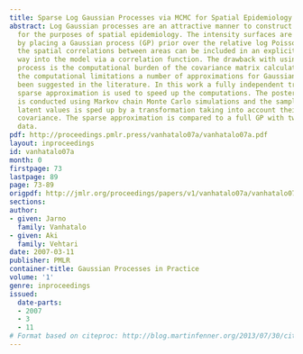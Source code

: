 ```yaml
---
title: Sparse Log Gaussian Processes via MCMC for Spatial Epidemiology
abstract: Log Gaussian processes are an attractive manner to construct intensity surfaces
  for the purposes of spatial epidemiology. The intensity surfaces are naturally smoothed
  by placing a Gaussian process (GP) prior over the relative log Poisson rate, and
  the spatial correlations between areas can be included in an explicit and natural
  way into the model via a correlation function. The drawback with using a Gaussian
  process is the computational burden of the covariance matrix calculations.  To overcome
  the computational limitations a number of approximations for Gaussian process have
  been suggested in the literature. In this work a fully independent training conditional
  sparse approximation is used to speed up the computations. The posterior inference
  is conducted using Markov chain Monte Carlo simulations and the sampling of the
  latent values is sped up by a transformation taking into account their posterior
  covariance. The sparse approximation is compared to a full GP with two sets of mortality
  data.
pdf: http://proceedings.pmlr.press/vanhatalo07a/vanhatalo07a.pdf
layout: inproceedings
id: vanhatalo07a
month: 0
firstpage: 73
lastpage: 89
page: 73-89
origpdf: http://jmlr.org/proceedings/papers/v1/vanhatalo07a/vanhatalo07a.pdf
sections: 
author:
- given: Jarno
  family: Vanhatalo
- given: Aki
  family: Vehtari
date: 2007-03-11
publisher: PMLR
container-title: Gaussian Processes in Practice
volume: '1'
genre: inproceedings
issued:
  date-parts:
  - 2007
  - 3
  - 11
# Format based on citeproc: http://blog.martinfenner.org/2013/07/30/citeproc-yaml-for-bibliographies/
---
```

